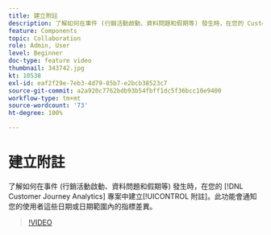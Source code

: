 ```yaml
---
title: 建立附註
description: 了解如何在事件 (行銷活動啟動、資料問題和假期等) 發生時，在您的 Customer Journey Analytics 專案中建立附註。此功能會通知您的使用者這些日期或日期範圍內的指標差異。
feature: Components
topic: Collaboration
role: Admin, User
level: Beginner
doc-type: feature video
thumbnail: 343742.jpg
kt: 10538
exl-id: eaf2f29e-7eb3-4d79-85b7-e2bcb38523c7
source-git-commit: a2a920c7762bdb93b54fbff1dc5f36bcc10e9400
workflow-type: tm+mt
source-wordcount: '73'
ht-degree: 100%

---
```


# 建立附註

了解如何在事件 (行銷活動啟動、資料問題和假期等) 發生時，在您的 [!DNL Customer Journey Analytics] 專案中建立[!UICONTROL 附註]。此功能會通知您的使用者這些日期或日期範圍內的指標差異。

>[!VIDEO](https://video.tv.adobe.com/v/343742/?quality=12&learn=on)
